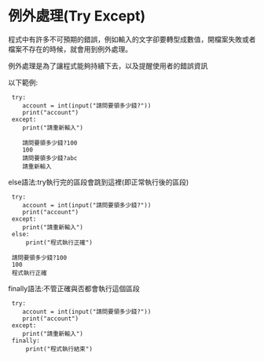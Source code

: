 # 例外處理(Try Except)

程式中有許多不可預期的錯誤，例如輸入的文字卻要轉型成數值，開檔案失敗或者檔案不存在的時候，就會用到例外處理。

例外處理是為了讓程式能夠持續下去，以及提醒使用者的錯誤資訊

以下範例:

     try:
        account = int(input("請問要領多少錢?"))
        print("account")
     except:
        print("請重新輸入")
        
        請問要領多少錢?100
        100
        請問要領多少錢?abc
        請重新輸入
        
else語法:try執行完的區段會跳到這裡(即正常執行後的區段)

     try:
        account = int(input("請問要領多少錢?"))
        print("account")
     except:
        print("請重新輸入")
     else:
         print("程式執行正確")
          
     請問要領多少錢?100
     100
     程式執行正確
     
finally語法:不管正確與否都會執行這個區段 

     try:
        account = int(input("請問要領多少錢?"))
        print("account")
     except:
        print("請重新輸入")
     finally:
         print("程式執行結束")
